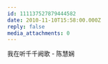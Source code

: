 ```yaml
---
id: 111137527879444582
date: 2010-11-10T15:58:00.000Z
reply: false
media_attachments: 0
---
```


我在听千千阙歌 - 陈慧娴 ​​​​

